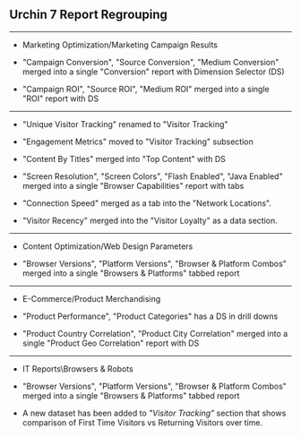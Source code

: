 ## Urchin 7 Report Regrouping ##


---

  * Marketing Optimization/Marketing Campaign Results

  * "Campaign Conversion", "Source Conversion", "Medium Conversion" merged into a single "Conversion" report with Dimension Selector (DS)

  * "Campaign ROI", "Source ROI", "Medium ROI" merged into a single "ROI" report with DS


---


  * "Unique Visitor Tracking" renamed to "Visitor Tracking"

  * "Engagement Metrics" moved to "Visitor Tracking" subsection

  * "Content By Titles" merged into "Top Content"  with DS

  * "Screen Resolution", "Screen Colors", "Flash Enabled", "Java Enabled" merged into a single "Browser Capabilities" report with tabs

  * "Connection Speed" merged as a tab into the "Network Locations".

  * "Visitor Recency" merged into the "Visitor Loyalty" as a data section.


---


  * Content Optimization/Web Design Parameters

  * "Browser Versions", "Platform Versions", "Browser & Platform Combos" merged into a single "Browsers & Platforms" tabbed report


---


  * E-Commerce/Product Merchandising

  * "Product Performance", "Product Categories" has a DS in drill downs

  * "Product Country Correlation", "Product City Correlation" merged into a single "Product Geo Correlation" report with DS


---


  * IT Reports\Browsers & Robots

  * "Browser Versions", "Platform Versions", "Browser & Platform Combos" merged into a single "Browsers & Platforms" tabbed report

  * A new dataset has been added to _"Visitor Tracking"_ section that shows comparison of First Time Visitors vs Returning Visitors over time.